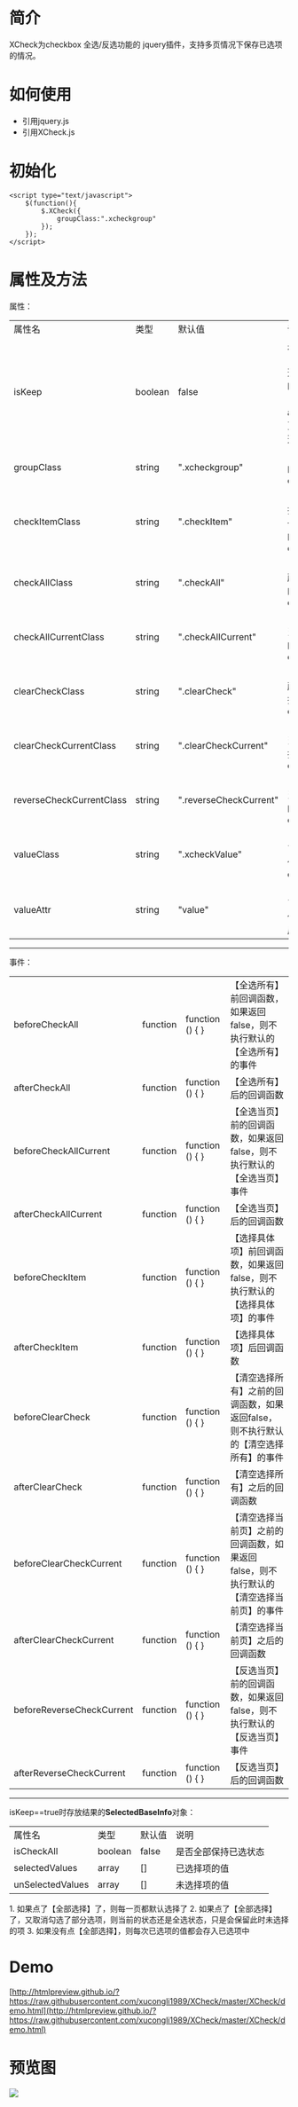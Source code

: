 # 简介
XCheck为checkbox 全选/反选功能的 jquery插件，支持多页情况下保存已选项的情况。
# 如何使用
- 引用jquery.js
- 引用XCheck.js
# 初始化
    <script type="text/javascript">
        $(function(){
            $.XCheck({
                groupClass:".xcheckgroup"
            });
        });
    </script>

# 属性及方法

属性：
<table>
<tr>
<td>属性名</td>
<td>类型</td>
<td>默认值</td>
<td>说明</td>
</tr>
<tr>
<td>isKeep</td>
<td>boolean</td>
<td>false</td>
<td>是否为【保持选择】的场景（比如ajax翻页多选）</td>
</tr>
<tr>
<td>groupClass</td>
<td>string</td>
<td>".xcheckgroup"</td>
<td>【组】的class</td>
</tr>
<tr>
<td>checkItemClass</td>
<td>string</td>
<td>".checkItem"</td>
<td>【要选择的每一项】的class</td>
</tr>
<tr>
<td>checkAllClass</td>
<td>string</td>
<td>".checkAll"</td>
<td>【全选所有】的class</td>
</tr>
<tr>
<td>checkAllCurrentClass</td>
<td>string</td>
<td>".checkAllCurrent"</td>
<td>【全选当页】的class</td>
</tr>
<tr>
<td>clearCheckClass</td>
<td>string</td>
<td>".clearCheck"</td>
<td>【清空所有选择】的class</td>
</tr>
<tr>
<td>clearCheckCurrentClass</td>
<td>string</td>
<td>".clearCheckCurrent"</td>
<td>【清空当页选择】的class</td>
</tr>
<tr>
<td>reverseCheckCurrentClass</td>
<td>string</td>
<td>".reverseCheckCurrent"</td>
<td>【反选当页】的class</td>
</tr>
<tr>
<td>valueClass</td>
<td>string</td>
<td>".xcheckValue"</td>
<td>【存放已选值】的class</td>
</tr>
<tr>
<td>valueAttr</td>
<td>string</td>
<td>"value"</td>
<td>【存放已选值】的属性</td>
</tr>
</table>


----------


事件：
<table>
<tr>
<td>beforeCheckAll</td>
<td>function</td>
<td>function () { }</td>
<td>【全选所有】前回调函数，如果返回false，则不执行默认的【全选所有】的事件</td>
</tr>
<tr>
<td>afterCheckAll</td>
<td>function</td>
<td>function () { }</td>
<td>【全选所有】后的回调函数</td>
</tr>
<tr>
<td>beforeCheckAllCurrent</td>
<td>function</td>
<td>function () { }</td>
<td>【全选当页】前的回调函数，如果返回false，则不执行默认的【全选当页】事件</td>
</tr>
<tr>
<td>afterCheckAllCurrent</td>
<td>function</td>
<td>function () { }</td>
<td>【全选当页】后的回调函数</td>
</tr>
<tr>
<td>beforeCheckItem</td>
<td>function</td>
<td>function () { }</td>
<td>【选择具体项】前回调函数，如果返回false，则不执行默认的【选择具体项】的事件</td>
</tr>
<tr>
<td>afterCheckItem</td>
<td>function</td>
<td>function () { }</td>
<td>【选择具体项】后回调函数</td>
</tr>
<tr>
<td>beforeClearCheck</td>
<td>function</td>
<td>function () { }</td>
<td>【清空选择所有】之前的回调函数，如果返回false，则不执行默认的【清空选择所有】的事件</td>
</tr>
<tr>
<td>afterClearCheck</td>
<td>function</td>
<td>function () { }</td>
<td>【清空选择所有】之后的回调函数</td>
</tr>
<tr>
<td>beforeClearCheckCurrent</td>
<td>function</td>
<td>function () { }</td>
<td>【清空选择当前页】之前的回调函数，如果返回false，则不执行默认的【清空选择当前页】的事件</td>
</tr>
<tr>
<td>afterClearCheckCurrent</td>
<td>function</td>
<td>function () { }</td>
<td>【清空选择当前页】之后的回调函数</td>
</tr>
<tr>
<td>beforeReverseCheckCurrent</td>
<td>function</td>
<td>function () { }</td>
<td>【反选当页】前的回调函数，如果返回false，则不执行默认的【反选当页】事件</td>
</tr>
<tr>
<td>afterReverseCheckCurrent</td>
<td>function</td>
<td>function () { }</td>
<td>【反选当页】后的回调函数</td>
</tr>

</table>


----------


isKeep==true时存放结果的**SelectedBaseInfo**对象：

<table>
<tr>
<td>属性名</td>
<td>类型</td>
<td>默认值</td>
<td>说明</td>
</tr>
<tr>
<td>isCheckAll</td>
<td>boolean</td>
<td>false</td>
<td>是否全部保持已选状态</td>
</tr>
<tr>
<td>selectedValues</td>
<td>array</td>
<td>[]</td>
<td>已选择项的值</td>
</tr>
<tr>
<td>unSelectedValues</td>
<td>array</td>
<td>[]</td>
<td>未选择项的值</td>
</tr>
</table>
1. 如果点了【全部选择】了，则每一页都默认选择了
2. 如果点了【全部选择】了，又取消勾选了部分选项，则当前的状态还是全选状态，只是会保留此时未选择的项
3. 如果没有点【全部选择】，则每次已选项的值都会存入已选项中

# Demo
[http://htmlpreview.github.io/?https://raw.githubusercontent.com/xucongli1989/XCheck/master/XCheck/demo.html](http://htmlpreview.github.io/?https://raw.githubusercontent.com/xucongli1989/XCheck/master/XCheck/demo.html)
# 预览图
![](https://raw.githubusercontent.com/xucongli1989/XCheck/master/XCheck/Imgs/1.jpg)